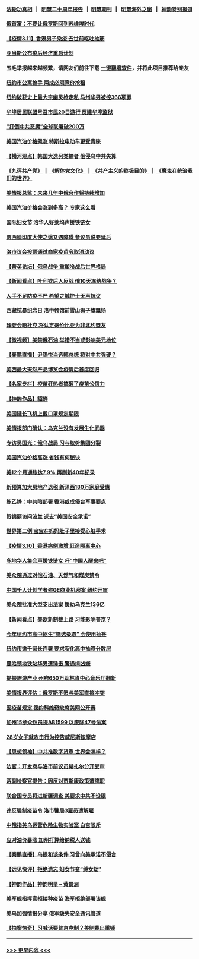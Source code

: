 #### [法轮功真相](https://github.com/gfw-breaker/truth/blob/master/README.md?t=0) &nbsp;&nbsp;|&nbsp;&nbsp; [明慧二十周年报告](https://github.com/gfw-breaker/mh-reports/blob/master/README.md?t=0) &nbsp;&nbsp;|&nbsp;&nbsp;[明慧期刊](https://github.com/gfw-breaker/mh-qikan) &nbsp;&nbsp;|&nbsp;&nbsp; [明慧海外之窗](https://github.com/gfw-breaker/mh-news/blob/master/README.md?t=0) &nbsp;&nbsp;|&nbsp;&nbsp; [神韵特别报道](https://github.com/gfw-breaker/mh-news/blob/master/shenyun.md?t=0)
#### [俄首富：不要让俄罗斯回到苏维埃时代](../pages/nsc412/n13639279.md?t=03120051) 
#### [【疫情3.11】香港男子染疫 去世前呕吐抽筋](../pages/nsc412/n13638788.md?t=03120051) 
#### [亚当斯公布疫后经济重启计划](../pages/nsc412/n13638273.md?t=03120051) 
#### 五毛举报越来越频繁，请网友们前往下载 [一键翻墙软件](https://github.com/gfw-breaker/ssr-accounts)，并将此项目推荐给亲友
#### [纽约市公寓抢手 两成必须竞价抢租](../pages/nsc412/n13638276.md?t=03120051) 
#### [纽约破获史上最大宗幽灵枪走私 马州华男被控366项罪](../pages/nsc412/n13638256.md?t=03120051) 
#### [华埠居民联盟号召市民20日游行 反建华埠监狱](../pages/nsc412/n13638266.md?t=03120051) 
#### [“打倒中共恶魔”全球联署破200万](../pages/nsc412/n13638498.md?t=03120051) 
#### [美国汽油价格飙涨 特斯拉电动车更受青睐](../pages/nsc412/n13638461.md?t=03120051) 
#### [【横河观点】韩国大选另类输者 俄侵乌中共失算](../pages/nsc412/n13637763.md?t=03120051) 
#### [《九评共产党》](https://github.com/begood0513/9ping.md/blob/master/README.md) &nbsp;|&nbsp; [《解体党文化》](../../../../jtdwh.md/blob/master/README.md)  &nbsp;|&nbsp; [《共产主义的终极目的》](../../../../gczydzjmd.md/blob/master/README.md) &nbsp;|&nbsp; [《魔鬼在统治我们的世界》](../../../../mgztzwmdsj.md/blob/master/README.md) 
#### [美情报总监：未来几年中俄合作将持续增加](../pages/nsc412/n13638144.md?t=03120051) 
#### [美国汽油价格会涨到多高？ 专家这么看](../pages/nsc412/n13637812.md?t=03120051) 
#### [国际妇女节 洛华人好莱坞声援铁链女](../pages/nsc412/n13638134.md?t=03120051) 
#### [贾西迪印度大使之途又遇障碍 参议员说要延后](../pages/nsc412/n13638086.md?t=03120051) 
#### [洛市议会投票通过商家疫苗令取消动议](../pages/nsc412/n13638028.md?t=03120051) 
#### [【菁英论坛】俄乌战争 重塑冷战后世界格局](../pages/nsc412/n13637750.md?t=03120051) 
#### [【新闻看点】叶利钦后人反战 俄10天冻结战争？](../pages/nsc412/n13637651.md?t=03120051) 
#### [人手不足防疫不严 希望之城护士无声抗议](../pages/nsc412/n13637965.md?t=03120051) 
#### [西藏抗暴纪念日 洛中领馆前雪山狮子旗飘扬](../pages/nsc412/n13637884.md?t=03120051) 
#### [拜登会晤杜克 将认定哥伦比亚为非北约盟友](../pages/nsc412/n13637755.md?t=03120051) 
#### [【微视频】美禁俄石油 举措不当或影响美元地位](../pages/nsc412/n13634817.md?t=03120051) 
#### [【秦鹏直播】尹锡悦当选韩总统 将对中共强硬？](../pages/nsc412/n13637740.md?t=03120051) 
#### [美西最大天然产品博览会疫情后首度回归](../pages/nsc412/n13637774.md?t=03120051) 
#### [【名家专栏】疫苗狂热者搞砸了疫苗公信力](../pages/nsc412/n13636804.md?t=03120051) 
#### [【神韵作品】貂蝉](../pages/nsc412/n13637554.md?t=03120051) 
#### [美国延长飞机上戴口罩规定期限](../pages/nsc412/n13637636.md?t=03120051) 
#### [美情报部门确认：乌克兰没有发展生化武器](../pages/nsc412/n13637403.md?t=03120051) 
#### [专访吴国光：俄乌战局 习与权势集团分裂](../pages/nsc412/n13637288.md?t=03120051) 
#### [美国汽油价格高涨 省钱有何秘诀](../pages/nsc412/n13635480.md?t=03120051) 
#### [美12个月通胀达7.9% 再刷新40年纪录](../pages/nsc412/n13637147.md?t=03120051) 
#### [新预算加大房地产退税 新泽西180万家庭受惠](../pages/nsc412/n13637360.md?t=03120051) 
#### [练乙铮：中共暗部署 香港或成侵台军事要点](../pages/nsc412/n13636735.md?t=03120051) 
#### [贺锦丽访问波兰 送去“美国安全承诺”](../pages/nsc412/n13636811.md?t=03120051) 
#### [世界第二例 宝宝在妈妈肚子里接受心脏手术](../pages/nsc412/n13635905.md?t=03120051) 
#### [【疫情3.10】香港病例激增 赶造隔离中心](../pages/nsc412/n13636257.md?t=03120051) 
#### [多地华人集会声援铁链女 吁“中国人醒来吧”](../pages/nsc412/n13636338.md?t=03120051) 
#### [美众院通过对俄石油、天然气和煤炭禁令](../pages/nsc412/n13636050.md?t=03120051) 
#### [中国千人计划学者盗GE商业机密案 纽约开审](../pages/nsc412/n13632458.md?t=03120051) 
#### [美众院批准大型支出法案 援助乌克兰136亿](../pages/nsc412/n13635773.md?t=03120051) 
#### [【新闻看点】美欧新制裁上路 习能影响普京？](../pages/nsc412/n13634545.md?t=03120051) 
#### [今年纽约市高中招生“筛选录取” 会使用抽签](../pages/nsc412/n13635494.md?t=03120051) 
#### [纽约市逾千家长连署 要求窄化高中抽签分数层](../pages/nsc412/n13635485.md?t=03120051) 
#### [曼哈顿地铁站华男遭锤击 警通缉凶嫌](../pages/nsc412/n13635510.md?t=03120051) 
#### [提振旅游产业 州府650万助林肯中心音乐厅翻新](../pages/nsc412/n13635516.md?t=03120051) 
#### [美情报界评估：俄罗斯不愿与美军直接冲突](../pages/nsc412/n13634923.md?t=03120051) 
#### [因疫苗规定 德约科维奇缺席美网公开赛](../pages/nsc412/n13635188.md?t=03120051) 
#### [加州15参众议员提AB1599 以废除47号法案](../pages/nsc412/n13635170.md?t=03120051) 
#### [28岁女子就攻击行为控告威尼斯按摩店](../pages/nsc412/n13635153.md?t=03120051) 
#### [【思想领袖】中共推数字货币 世界会怎样？](../pages/nsc412/n13616721.md?t=03120051) 
#### [法官：开发商与洛市前议员赫扎尔分开受审](../pages/nsc412/n13635121.md?t=03120051) 
#### [两副检察官提告：因反对贾斯康政策遭降职](../pages/nsc412/n13635078.md?t=03120051) 
#### [联合国专员将进新疆调查 美要求中共不设限](../pages/nsc412/n13634722.md?t=03120051) 
#### [违反强制疫苗令 洛市警局3雇员遭解雇](../pages/nsc412/n13634973.md?t=03120051) 
#### [中俄指美乌运营危险生物实验室 白宫驳斥](../pages/nsc412/n13634556.md?t=03120051) 
#### [应对油价暴涨 加州打算给纳税人送钱](../pages/nsc412/n13634913.md?t=03120051) 
#### [【秦鹏直播】乌提和谈条件 习曾向美承诺不侵台](../pages/nsc412/n13634768.md?t=03120051) 
#### [【远见快评】拒绝遗忘 妇女节变“缚女劫”](../pages/nsc412/n13634763.md?t=03120051) 
#### [【神韵作品】神韵明星 – 黄景洲](../pages/nsc412/n13634766.md?t=03120051) 
#### [美军舰指挥官拒接种疫苗 海军拒绝部署该舰](../pages/nsc412/n13634745.md?t=03120051) 
#### [美乌加强情报分享 俄军缺失安全通讯管道](../pages/nsc412/n13634623.md?t=03120051) 
#### [【拍案惊奇】习喊话要普京克制？美制裁出重锤](../pages/nsc412/n13633724.md?t=03120051) 

----
#### [ >>> 更早内容 <<< ](../indexes/nsc412-earlier.md)
